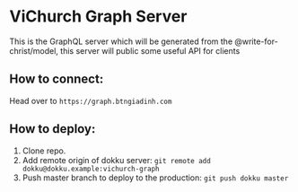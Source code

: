# ViChurch Graph Server

This is the GraphQL server which will be generated from the @write-for-christ/model, this server will public some useful API for clients

## How to connect: 

Head over to `https://graph.btngiadinh.com`

## How to deploy:

1. Clone repo.
2. Add remote origin of dokku server: `git remote add dokku@dokku.example:vichurch-graph`
3. Push master branch to deploy to the production: `git push dokku master`



